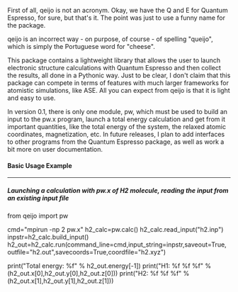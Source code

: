 First of all, qeijo is not an acronym. Okay, we have the Q and E for Quantum Espresso, for sure, but that's it. 
The point was just to use a funny name for the package. 

qeijo is an incorrect way - on purpose, of course - of spelling "queijo", which is simply the Portuguese word 
for "cheese".

This package contains a lightweight library that allows the user to launch electronic structure calculations with 
Quantum Espresso and then collect the results, all done in a Pythonic way. Just to be clear, I don't 
claim that this package can compete in terms of features with much larger frameworks for atomistic 
simulations, like ASE. All you can expect from qeijo is that it is light and easy to use.

In version 0.1, there is only one module, pw, which must be used to build an input to the pw.x program, 
launch a total energy calculation and get from it important quantities, like the total energy of the 
system, the relaxed atomic coordinates, magnetization, etc. In future releases, I plan to add interfaces 
to other programs from the Quantum Espresso package, as well as work a bit more on user documentation.

#### Basic Usage Example

---

##### Launching a calculation with pw.x of H2 molecule, reading the input from an existing input file

  from qeijo import pw

  cmd="mpirun -np 2 pw.x"
  h2_calc=pw.calc()
  h2_calc.read_input("h2.inp")
  inpstr=h2_calc.build_input()
  h2_out=h2_calc.run(command_line=cmd,input_string=inpstr,saveout=True,
                     outfile="h2.out",savecoords=True,coordfile="h2.xyz")

  print("Total energy: %f" % h2_out.energy[-1])
  print("H1: %f %f %f" % (h2_out.x[0],h2_out.y[0],h2_out.z[0]))
  print("H2: %f %f %f" % (h2_out.x[1],h2_out.y[1],h2_out.z[1]))
